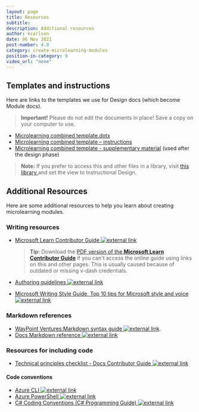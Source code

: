 ```yaml
---
layout: page
title: Resources
subtitle:
description: Additional resources
author: kcarlson
date: 06 Nov 2021
post-number: 4.9
category: create-microlearning-modules
position-in-category: 9
video_url: "none"
---
```


## Templates and instructions

Here are links to the templates we use for Design docs (which become Module docs). 

>**Important!** Please do not edit the  documents in place! Save a copy on your computer to use.

 - [Microlearning combined template.dotx](https://waypointventures.sharepoint.com/:w:/r/sites/Home/Waypoint%20Documents/Microlearning%20combined%20template.dotx?d=w9513386431bc4a46870524f31f708195&csf=1&web=1&e=mCXac9)
 - [Microlearning combined template – instructions ](https://waypointventures.sharepoint.com/:w:/r/sites/Home/_layouts/15/Doc.aspx?sourcedoc=%7B81170492-30A6-4218-BDCC-8107D200AC24%7D&file=Microlearning%20combined%20template%20-%20instructions.docx&action=default&mobileredirect=true)
 - [Microlearning combined template - supplementary material](https://waypointventures.sharepoint.com/:w:/r/sites/Home/Waypoint%20Documents/Microlearning%20combined%20template%20-%20supplementary%20material.dotx?d=wae57aa6a25614bbb8d063519acfcc1f4&csf=1&web=1&e=MwyCu6) (used after the design phase)


>**Note:** If you prefer to access this and other files in a library, visit [this library ](https://waypointventures.sharepoint.com/sites/Home/Waypoint%20Documents/Forms/AllItems.aspx) and set the view to Instructional Design.


## Additional Resources

Here are some additional resources to help you learn about creating microlearning modules.

### Writing resources

- <a href="https://review.docs.microsoft.com/help/learn/?branch=main" target="_blank">Microsoft Learn Contributor Guide ![external link](../assets/images/extlink.png)</a>

    >**Tip:**  Download the [PDF version of the **Microsoft Learn Contributor Guide**](../assets/MS_Learn_Contributor_Guide.pdf) if you can't access the online guide using links on this and other pages. This is usually caused  because of outdated or missing v-dash credentials.

- <a href="https://review.docs.microsoft.com/en-us/help/learn/id-guidance?branch=master" target="_blank">Authoring guidelines ![external link](../assets/images/extlink.png)</a>
- <a href="https://styleguides.azurewebsites.net/Styleguide/Read?id=2700&topicid=28939" target="_blank">Microsoft Writing Style Guide, Top 10 tips for Microsoft style and voice ![external link](../assets/images/extlink.png)</a>

### Markdown references

- <a href="https://waypointventures.github.io/docs/add-content/syntax.html#markdown-code-blocks" target="_blank">WayPoint Ventures:Markdown syntax guide ![external link](../assets/images/extlink.png)</a>.
- <a href="https://review.docs.microsoft.com/help/contribute/markdown-reference?branch=main" target="_blank">Docs Markdown reference ![external link](../assets/images/extlink.png)</a>

### Resources for including code

- <a href="https://review.docs.microsoft.com/help/contribute/technical-principles-checklist?branch=main" target="_blank">Technical principles checklist - Docs Contributor Guide ![external link](../assets/images/extlink.png)</a>

#### Code conventions

- <a href="https://review.docs.microsoft.com/help/contribute/conventions-azure-cli" target="_blank">Azure CLI ![external link](../assets/images/extlink.png)</a> 
- <a href="https://review.docs.microsoft.com/help/contribute/conventions-azure-ps" target="_blank">Azure PowerShell ![external link](../assets/images/extlink.png)</a> 
- <a href="https://review.docs.microsoft.com/dotnet/csharp/programming-guide/inside-a-program/coding-conventions" target="_blank">C# Coding Conventions (C# Programming Guide) ![external link](../assets/images/extlink.png)</a>
